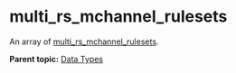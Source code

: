 # multi\_rs\_mchannel\_rulesets

An array of [multi\_rs\_mchannel\_rulesets](r_multi_rs_mchannel_rulesets.md#).

**Parent topic:** [Data Types](../data_types/c_datatypes.md)

